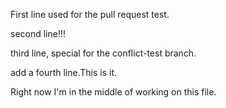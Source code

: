 First line used for the pull request test.

second line!!!

third line, special for the conflict-test branch.

add a fourth line.This is it.

Right now I'm in the middle of working on this file.